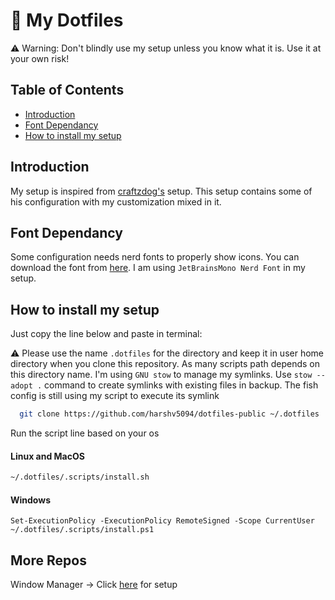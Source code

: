 # 🔨 My Dotfiles

⚠️ Warning: Don't blindly use my setup unless you know what it is. Use it at your own risk!

## Table of Contents

- [Introduction](#introduction)
- [Font Dependancy](#font-dependancy)
- [How to install my setup](#how-to-install-my-setup)

## Introduction

My setup is inspired from [craftzdog's](https://github.com/craftzdog/dotfiles-public) setup. This setup contains some of his configuration with my customization mixed in it.

## Font Dependancy

Some configuration needs nerd fonts to properly show icons. You can download the font from [here](https://www.nerdfonts.com/font-downloads). I am using `JetBrainsMono Nerd Font` in my setup.

## How to install my setup

Just copy the line below and paste in terminal:

⚠️ Please use the name `.dotfiles` for the directory and keep it in user home directory when you clone this repository. As many scripts path depends on this directory name. I'm using `GNU stow` to manage my symlinks. Use `stow --adopt .` command to create symlinks with existing files in backup. The fish config is still using my script to execute its symlink

```bash
  git clone https://github.com/harshv5094/dotfiles-public ~/.dotfiles
```

Run the script line based on your os

#### Linux and MacOS

```sh
~/.dotfiles/.scripts/install.sh
```

#### Windows

```pwsh
Set-ExecutionPolicy -ExecutionPolicy RemoteSigned -Scope CurrentUser
~/.dotfiles/.scripts/install.ps1
```

## More Repos

Window Manager -> Click [here](https://github.com/harshv5094/window-manager-setup) for setup
